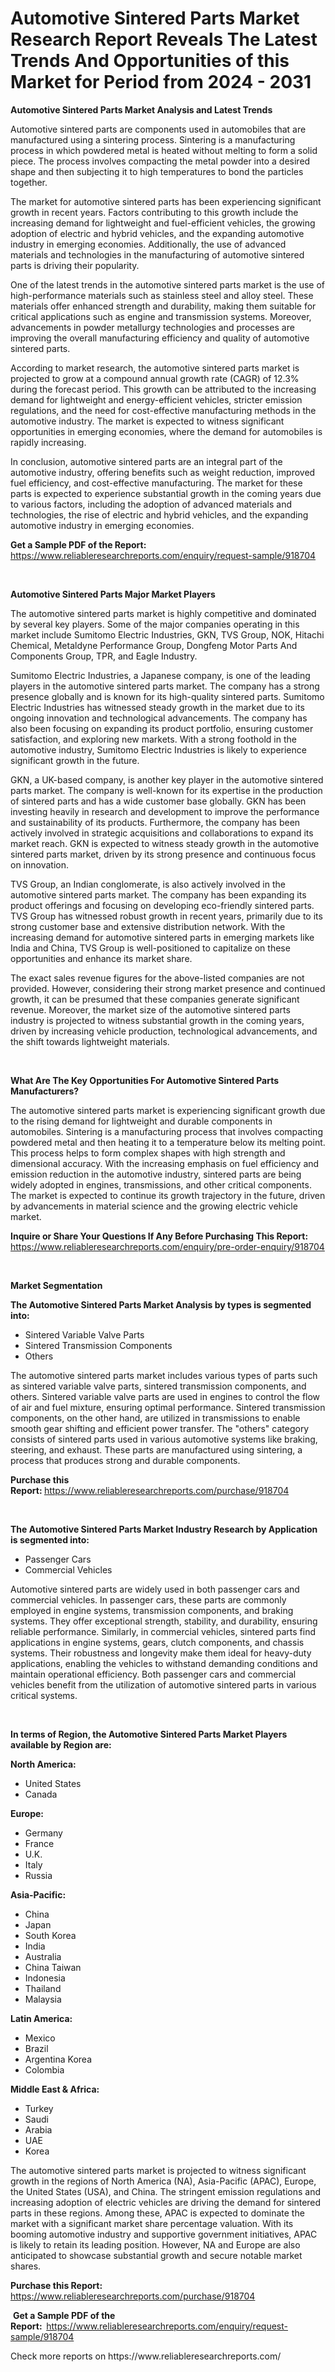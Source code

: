 <p><h1>Automotive Sintered Parts Market Research Report Reveals The Latest Trends And Opportunities of this Market for Period from 2024 - 2031</h1></p><p><strong>Automotive Sintered Parts Market Analysis and Latest Trends</strong></p>
<p><p>Automotive sintered parts are components used in automobiles that are manufactured using a sintering process. Sintering is a manufacturing process in which powdered metal is heated without melting to form a solid piece. The process involves compacting the metal powder into a desired shape and then subjecting it to high temperatures to bond the particles together.</p><p>The market for automotive sintered parts has been experiencing significant growth in recent years. Factors contributing to this growth include the increasing demand for lightweight and fuel-efficient vehicles, the growing adoption of electric and hybrid vehicles, and the expanding automotive industry in emerging economies. Additionally, the use of advanced materials and technologies in the manufacturing of automotive sintered parts is driving their popularity.</p><p>One of the latest trends in the automotive sintered parts market is the use of high-performance materials such as stainless steel and alloy steel. These materials offer enhanced strength and durability, making them suitable for critical applications such as engine and transmission systems. Moreover, advancements in powder metallurgy technologies and processes are improving the overall manufacturing efficiency and quality of automotive sintered parts.</p><p>According to market research, the automotive sintered parts market is projected to grow at a compound annual growth rate (CAGR) of 12.3% during the forecast period. This growth can be attributed to the increasing demand for lightweight and energy-efficient vehicles, stricter emission regulations, and the need for cost-effective manufacturing methods in the automotive industry. The market is expected to witness significant opportunities in emerging economies, where the demand for automobiles is rapidly increasing.</p><p>In conclusion, automotive sintered parts are an integral part of the automotive industry, offering benefits such as weight reduction, improved fuel efficiency, and cost-effective manufacturing. The market for these parts is expected to experience substantial growth in the coming years due to various factors, including the adoption of advanced materials and technologies, the rise of electric and hybrid vehicles, and the expanding automotive industry in emerging economies.</p></p>
<p><strong>Get a Sample PDF of the Report:&nbsp;</strong> <a href="https://www.reliableresearchreports.com/enquiry/request-sample/918704">https://www.reliableresearchreports.com/enquiry/request-sample/918704</a></p>
<p>&nbsp;</p>
<p><strong>Automotive Sintered Parts Major Market Players</strong></p>
<p><p>The automotive sintered parts market is highly competitive and dominated by several key players. Some of the major companies operating in this market include Sumitomo Electric Industries, GKN, TVS Group, NOK, Hitachi Chemical, Metaldyne Performance Group, Dongfeng Motor Parts And Components Group, TPR, and Eagle Industry.</p><p>Sumitomo Electric Industries, a Japanese company, is one of the leading players in the automotive sintered parts market. The company has a strong presence globally and is known for its high-quality sintered parts. Sumitomo Electric Industries has witnessed steady growth in the market due to its ongoing innovation and technological advancements. The company has also been focusing on expanding its product portfolio, ensuring customer satisfaction, and exploring new markets. With a strong foothold in the automotive industry, Sumitomo Electric Industries is likely to experience significant growth in the future.</p><p>GKN, a UK-based company, is another key player in the automotive sintered parts market. The company is well-known for its expertise in the production of sintered parts and has a wide customer base globally. GKN has been investing heavily in research and development to improve the performance and sustainability of its products. Furthermore, the company has been actively involved in strategic acquisitions and collaborations to expand its market reach. GKN is expected to witness steady growth in the automotive sintered parts market, driven by its strong presence and continuous focus on innovation.</p><p>TVS Group, an Indian conglomerate, is also actively involved in the automotive sintered parts market. The company has been expanding its product offerings and focusing on developing eco-friendly sintered parts. TVS Group has witnessed robust growth in recent years, primarily due to its strong customer base and extensive distribution network. With the increasing demand for automotive sintered parts in emerging markets like India and China, TVS Group is well-positioned to capitalize on these opportunities and enhance its market share.</p><p>The exact sales revenue figures for the above-listed companies are not provided. However, considering their strong market presence and continued growth, it can be presumed that these companies generate significant revenue. Moreover, the market size of the automotive sintered parts industry is projected to witness substantial growth in the coming years, driven by increasing vehicle production, technological advancements, and the shift towards lightweight materials.</p></p>
<p>&nbsp;</p>
<p><strong>What Are The Key Opportunities For Automotive Sintered Parts Manufacturers?</strong></p>
<p><p>The automotive sintered parts market is experiencing significant growth due to the rising demand for lightweight and durable components in automobiles. Sintering is a manufacturing process that involves compacting powdered metal and then heating it to a temperature below its melting point. This process helps to form complex shapes with high strength and dimensional accuracy. With the increasing emphasis on fuel efficiency and emission reduction in the automotive industry, sintered parts are being widely adopted in engines, transmissions, and other critical components. The market is expected to continue its growth trajectory in the future, driven by advancements in material science and the growing electric vehicle market.</p></p>
<p><strong>Inquire or Share Your Questions If Any Before Purchasing This Report:</strong> <a href="https://www.reliableresearchreports.com/enquiry/pre-order-enquiry/918704">https://www.reliableresearchreports.com/enquiry/pre-order-enquiry/918704</a></p>
<p>&nbsp;</p>
<p><strong>Market Segmentation</strong></p>
<p><strong>The Automotive Sintered Parts Market Analysis by types is segmented into:</strong></p>
<p><ul><li>Sintered Variable Valve Parts</li><li>Sintered Transmission Components</li><li>Others</li></ul></p>
<p><p>The automotive sintered parts market includes various types of parts such as sintered variable valve parts, sintered transmission components, and others. Sintered variable valve parts are used in engines to control the flow of air and fuel mixture, ensuring optimal performance. Sintered transmission components, on the other hand, are utilized in transmissions to enable smooth gear shifting and efficient power transfer. The "others" category consists of sintered parts used in various automotive systems like braking, steering, and exhaust. These parts are manufactured using sintering, a process that produces strong and durable components.</p></p>
<p><strong>Purchase this Report:&nbsp;</strong><a href="https://www.reliableresearchreports.com/purchase/918704">https://www.reliableresearchreports.com/purchase/918704</a></p>
<p>&nbsp;</p>
<p><strong>The Automotive Sintered Parts Market Industry Research by Application is segmented into:</strong></p>
<p><ul><li>Passenger Cars</li><li>Commercial Vehicles</li></ul></p>
<p><p>Automotive sintered parts are widely used in both passenger cars and commercial vehicles. In passenger cars, these parts are commonly employed in engine systems, transmission components, and braking systems. They offer exceptional strength, stability, and durability, ensuring reliable performance. Similarly, in commercial vehicles, sintered parts find applications in engine systems, gears, clutch components, and chassis systems. Their robustness and longevity make them ideal for heavy-duty applications, enabling the vehicles to withstand demanding conditions and maintain operational efficiency. Both passenger cars and commercial vehicles benefit from the utilization of automotive sintered parts in various critical systems.</p></p>
<p>&nbsp;</p>
<p><strong>In terms of Region, the Automotive Sintered Parts Market Players available by Region are:</strong></p>
<p>
    <p> <strong> North America: </strong>
        <ul>
            <li>United States</li>
            <li>Canada</li>
        </ul>
        </p> 
    <p> <strong> Europe: </strong>
        <ul>
            <li>Germany</li>
            <li>France</li>
            <li>U.K.</li>
            <li>Italy</li>
            <li>Russia</li>
        </ul>
        </p> 
    <p> <strong> Asia-Pacific: </strong>
        <ul>
            <li>China</li>
            <li>Japan</li>
            <li>South Korea</li>
            <li>India</li>
            <li>Australia</li>
            <li>China Taiwan</li>
            <li>Indonesia</li>
            <li>Thailand</li>
            <li>Malaysia</li>
        </ul>
        </p> 
    <p> <strong> Latin America: </strong>
        <ul>
            <li>Mexico</li>
            <li>Brazil</li>
            <li>Argentina Korea</li>
            <li>Colombia</li>
        </ul>
        </p> 
    <p> <strong> Middle East & Africa: </strong>
        <ul>
            <li>Turkey</li>
            <li>Saudi</li>
            <li>Arabia</li>
            <li>UAE</li>
            <li>Korea</li>
        </ul>
    </p>
    </p>
<p><p>The automotive sintered parts market is projected to witness significant growth in the regions of North America (NA), Asia-Pacific (APAC), Europe, the United States (USA), and China. The stringent emission regulations and increasing adoption of electric vehicles are driving the demand for sintered parts in these regions. Among these, APAC is expected to dominate the market with a significant market share percentage valuation. With its booming automotive industry and supportive government initiatives, APAC is likely to retain its leading position. However, NA and Europe are also anticipated to showcase substantial growth and secure notable market shares.</p></p>
<p><strong>Purchase this Report: </strong><a href="https://www.reliableresearchreports.com/purchase/918704">https://www.reliableresearchreports.com/purchase/918704</a></p>
<p>&nbsp;<strong>Get a Sample PDF of the Report:&nbsp;&nbsp;</strong><a href="https://www.reliableresearchreports.com/enquiry/request-sample/918704">https://www.reliableresearchreports.com/enquiry/request-sample/918704</a></p>
<p><strong></strong></p>
<p>Check more reports on https://www.reliableresearchreports.com/</p>